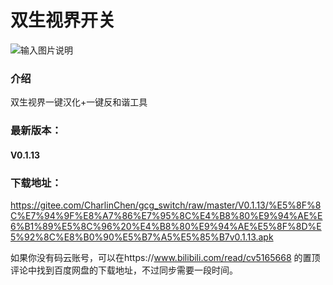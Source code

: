 # 双生视界开关
![输入图片说明](https://images.gitee.com/uploads/images/2020/0203/142310_ba3e73b1_5657979.jpeg "app界面")
### 介绍
双生视界一键汉化+一键反和谐工具

### 最新版本：
#### V0.1.13

### 下载地址：

https://gitee.com/CharlinChen/gcg_switch/raw/master/V0.1.13/%E5%8F%8C%E7%94%9F%E8%A7%86%E7%95%8C%E4%B8%80%E9%94%AE%E6%B1%89%E5%8C%96%20%E4%B8%80%E9%94%AE%E5%8F%8D%E5%92%8C%E8%B0%90%E5%B7%A5%E5%85%B7v0.1.13.apk

如果你没有码云账号，可以在https://www.bilibili.com/read/cv5165668 的置顶评论中找到百度网盘的下载地址，不过同步需要一段时间。



